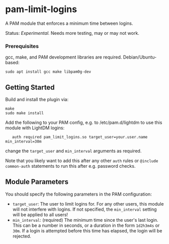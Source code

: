 # pam-limit-logins

A PAM module that enforces a minimum time between logins.

Status: *Experimental.* Needs more testing, may or may not work.

### Prerequisites

gcc, make, and PAM development libraries are required.
Debian/Ubuntu-based:
```
sudo apt install gcc make libpam0g-dev
```

## Getting Started

Build and install the plugin via:
```
make
sudo make install
```

Add the following to your PAM config, e.g. to /etc/pam.d/lightdm to use this module with LightDM logins:
```
   auth required pam_limit_logins.so target_user=your.user.name min_interval=30m
```
change the `target_user` and `min_interval` arguments as required.

Note that you likely want to add this after any other `auth` rules or `@include common-auth` statements to run this after e.g. password checks.

## Module Parameters

You should specify the following parameters in the PAM configuration:
- `target_user`: The user to limit logins for. For any other users, this module will not interfere with logins. If not specified, the `min_interval` setting will be applied to all users!
- `min_interval`: (required) The minimum time since the user's last login. This can be a number in seconds, or a duration in the form `1d2h3m4s` or `30m`. If a login is attempted before this time has elapsed, the login will be rejected.
